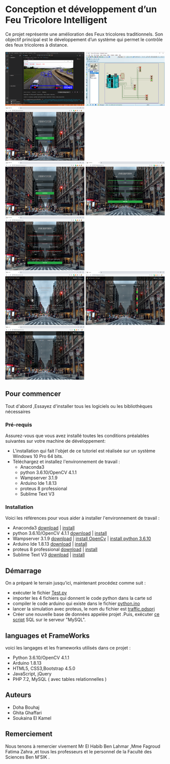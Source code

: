 # Conception et développement d’un Feu Tricolore Intelligent
Ce projet représente une amélioration des Feux tricolores  traditionnels. 
Son objectif principal est le développement d’un système qui permet le contrôle des feux tricolores à distance.
<div>
<img src="https://github.com/Doha-Bouhaj/PFE/blob/master/Feu%20Tricolore%20Intelligent/script/z.PNG" width="250" height="170" />
<img src="https://github.com/Doha-Bouhaj/PFE/blob/master/Feu%20Tricolore%20Intelligent/script/x.PNG" width="250" height="170" />
<img src="https://github.com/Doha-Bouhaj/PFE/blob/master/Feu%20Tricolore%20Intelligent/script/a.PNG" width="250" height="170" />
</div>
<div>
<img src="https://github.com/Doha-Bouhaj/PFE/blob/master/Feu%20Tricolore%20Intelligent/script/a1.PNG" width="250" height="170" />
<img src="https://github.com/Doha-Bouhaj/PFE/blob/master/Feu%20Tricolore%20Intelligent/script/b.PNG" width="250" height="170" />
<img src="https://github.com/Doha-Bouhaj/PFE/blob/master/Feu%20Tricolore%20Intelligent/script/b1.PNG" width="250" height="170" />
</div>
<div>
<img src="https://github.com/Doha-Bouhaj/PFE/blob/master/Feu%20Tricolore%20Intelligent/script/c.PNG" width="250" height="170" />
<img src="https://github.com/Doha-Bouhaj/PFE/blob/master/Feu%20Tricolore%20Intelligent/script/d.PNG" width="250" height="170" />
<img src="https://github.com/Doha-Bouhaj/PFE/blob/master/Feu%20Tricolore%20Intelligent/script/e.PNG" width="250" height="170" />
</div>

## Pour commencer

Tout d'abord ,Essayez d'installer tous les logiciels ou les bibliothèques nécessaires

### Pré-requis
Assurez-vous que vous avez installé toutes les conditions préalables suivantes sur votre machine de développement:

+ L'installation qui fait l'objet de ce tutoriel est réalisée sur un système Windows 10 Pro 64 bits.
+ Téléchargez et installez l'environnement de travail :
	+  Anaconda3                  
	+  python 3.6.10/OpenCV 4.1.1
	+  Wampserver 3.1.9
	+  Arduino Ide 1.8.13
	+  proteus 8 professional
	+  Sublime Text V3


### Installation 

Voici les références pour vous aider à installer l'environnement de travail :

+ Anaconda3						[download](https://download.cnet.com/Anaconda/2500-2649_4-10788051.html) | [install](https://www.datacamp.com/community/tutorials/installing-anaconda-windows?utm_source=adwords_ppc&utm_campaignid=10267161064&utm_adgroupid=102842301792&utm_device=c&utm_keyword=&utm_matchtype=b&utm_network=g&utm_adpostion=&utm_creative=278443377095&utm_targetid=dsa-429602503980&utm_loc_interest_ms=&utm_loc_physical_ms=1009974&gclid=Cj0KCQjw9b_4BRCMARIsADMUIyr2wrszcN2hYGYyme1K4BOONVsusKkLBsWQ3tgPcerzuoutjBBa6gQaAh2fEALw_wcB)
+ python 3.6.10/OpenCV 4.1.1	[download](https://download.cnet.com/Python/2500-2069_4-10080057.html) | [install]()
+ Wampserver 3.1.9				[download](https://download.cnet.com/WampServer/2500-10248_4-10797035.html) | [install OpenCv](https://docs.opencv.org/master/d5/de5/tutorial_py_setup_in_windows.html) | [install python 3.6.10](https://www.ics.uci.edu/~pattis/common/handouts/pythoneclipsejava/python.html)
+ Arduino Ide 1.8.13			[download](https://www.arduino.cc/en/Main/Donate) | [install](https://www.arduino.cc/en/main/software)
+ proteus 8 professional		[download](https://proteus.fr.malavida.com/#gref) | [install](https://www.theengineeringprojects.com/2016/05/install-download-proteus-software.html)
+ Sublime Text V3				[download](https://www.sublimetext.com/3) | [install](https://www.tutorialspoint.com/sublime_text/sublime_text_installation.htm)

## Démarrage

On a préparé le terrain jusqu'ici, maintenant procédez comme suit :

+ exécuter le fichier [Test.py](https://github.com/Doha-Bouhaj/PFE/blob/master/Feu%20Tricolore%20Intelligent/projet/python/Test.py)
+ importer les 4 fichiers qui donnent le code python dans la carte sd
+ compiler le code arduino qui existe dans le fichier [python.ino](https://github.com/Doha-Bouhaj/PFE/blob/master/Feu%20Tricolore%20Intelligent/projet/python/python.ino)
+ lancer la simulation avec proteus, le nom du fichier est [traffic.pdsprj](https://github.com/Doha-Bouhaj/PFE/blob/master/Feu%20Tricolore%20Intelligent/projet/python/traffic.pdsprj)
+ Créer une nouvelle base de données appelée projet .Puis, exécuter [ce script](https://github.com/Doha-Bouhaj/PFE/blob/master/Feu%20Tricolore%20Intelligent/script/script.sql) SQL sur le serveur "MySQL".


## languages et FrameWorks

voici les langages et les frameworks utilisés dans ce projet :

+ Python 3.6.10/OpenCV 4.1.1
+ Arduino 1.8.13
+ HTML5, CSS3,Bootstrap 4.5.0
+ JavaScript, jQuery
+ PHP 7.2, MySQL ( avec tables relationnelles )

## Auteurs

+ Doha Bouhaj
+ Ghita Ghaffari
+ Soukaina El Kamel

## Remerciement 

Nous tenons à remercier vivement Mr El Habib Ben Lahmar ,Mme Fagroud Fatima Zahra ,et tous les professeurs et le personnel de la Faculté des Sciences Ben M’SIK .



